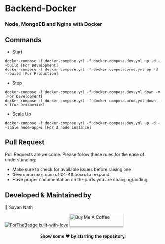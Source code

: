 # Backend-Docker

### Node, MongoDB and Nginx with Docker

## Commands

* Start
```
docker-compose -f docker-compose.yml -f docker-compose.dev.yml up -d --build [For Development]
docker-compose -f docker-compose.yml -f docker-compose.prod.yml up -d --build [For Production]
```
* Stop
```
docker-compose -f docker-compose.yml -f docker-compose.dev.yml down -v [For Development]
docker-compose -f docker-compose.yml -f docker-compose.prod.yml down -v [For Production]
```
* Scale Up
```
docker-compose -f docker-compose.yml -f docker-compose.dev.yml up -d --scale node-app=2 [For 2 node instance]
```

## Pull Request

Pull Requests are welcome. Please follow these rules for the ease of understanding:
* Make sure to check for available issues before raising one
* Give me a maximum of 24-48 hours to respond
* Have proper documentation on the parts you are changing/adding

## Developed & Maintained by

[👨  Sayan Nath](https://sayannath.biz/)

[![ForTheBadge built-with-love](http://ForTheBadge.com/images/badges/built-with-love.svg)](https://github.com/sayannath)
<a href="https://www.buymeacoffee.com/sayannath235" target="_blank"><img src="https://www.buymeacoffee.com/assets/img/custom_images/orange_img.png" alt="Buy Me A Coffee" style="height: 41px !important;width: 174px !important;box-shadow: 0px 3px 2px 0px rgba(190, 190, 190, 0.5) !important;-webkit-box-shadow: 0px 3px 2px 0px rgba(190, 190, 190, 0.5) !important;" ></a>

<div align="center">
  
#### Show some ❤️ by starring the repository!
</div>
